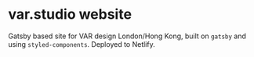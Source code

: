 # var.studio website

Gatsby based site for VAR design London/Hong Kong, built on `gatsby` and using `styled-components`. Deployed to Netlify.
